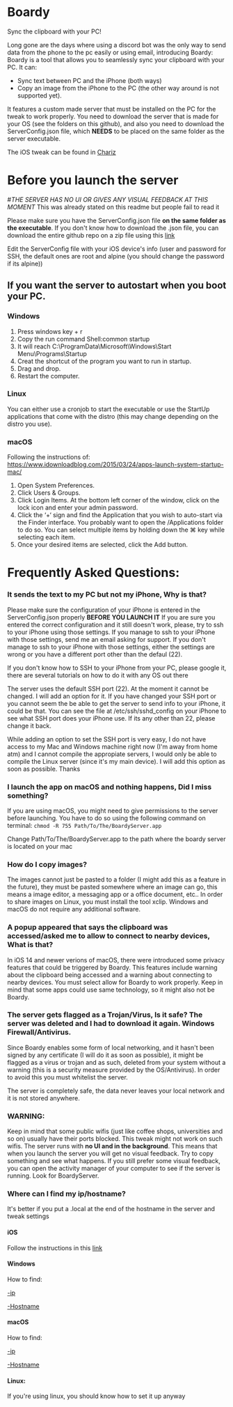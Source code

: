 # Boardy
Sync the clipboard with your PC!

Long gone are the days where using a discord bot was the only way to send data from the phone to the pc easily or using email, introducing Boardy:
Boardy is a tool that allows you to seamlessly sync your clipboard with your PC. It can:
- Sync text between PC and the iPhone (both ways)
- Copy an image from the iPhone to the PC (the other way around is not supported yet). 

It features a custom made server that must be installed on the PC for the tweak to work properly.
You need to download the server that is made for your OS (see the folders on this github), and also you need to download the ServerConfig.json file, which **NEEDS** to be placed on the same folder as the server executable.

The iOS tweak can be found in [Chariz](https://chariz.com/buy/boardy)

# Before you launch the server
#*THE SERVER HAS NO UI OR GIVES ANY VISUAL FEEDBACK AT THIS MOMENT* 
This was already stated on this readme but people fail to read it

Please make sure you have the ServerConfig.json file **on the same folder as the executable**. If you don't know how to download the .json file, you can download the entire github repo on a zip file using this [link](https://github.com/Greg0109/BoardyServer/archive/master.zip)

Edit the ServerConfig file with your iOS device's info (user and password for SSH, the default ones are root and alpine (you should change the password if its alpine))

## If you want the server to autostart when you boot your PC.
### Windows
1. Press windows key + r
2. Copy the run command Shell:common startup
3. It will reach C:\ProgramData\Microsoft\Windows\Start Menu\Programs\Startup
4. Creat the shortcut of the program you want to run in startup.
5. Drag and drop.
6. Restart the computer. 

### Linux
You can either use a cronjob to start the executable or use the StartUp applications that come with the distro (this may change depending on the distro you use).

### macOS

Following the instructions of: https://www.idownloadblog.com/2015/03/24/apps-launch-system-startup-mac/

1. Open System Preferences.
2. Click Users & Groups.
3. Click Login Items. At the bottom left corner of the window, click on the lock icon and enter your admin password.
4. Click the ‘+‘ sign and find the Application that you wish to auto-start via the Finder interface. You probably want to open the /Applications folder to do so. You can select multiple items by holding down the ⌘ key while selecting each item.
5. Once your desired items are selected, click the Add button.

# Frequently Asked Questions:

### It sends the text to my PC but not my iPhone, Why is that?
Please make sure the configuration of your iPhone is entered in the ServerConfig.json properly **BEFORE YOU LAUNCH IT** If you are sure you entered the correct configuration and it still doesn't work, please, try to ssh to your iPhone using those settings. If you manage to ssh to your iPhone with those settings, send me an email asking for support. If you don't manage to ssh to your iPhone with those settings, either the settings are wrong or you have a different port other than the defaul (22).

If you don't know how to SSH to your iPhone from your PC, please google it, there are several tutorials on how to do it with any OS out there

The server uses the default SSH port (22). At the moment it cannot be changed. I will add an option for it. If you have changed your SSH port or you cannot seem the be able to get the server to send info to your iPhone, it could be that. You can see the file at /etc/ssh/sshd_config on your iPhone to see what SSH port does your iPhone use. If its any other than 22, please change it back.

While adding an option to set the SSH port is very easy, I do not have access to my Mac and Windows machine right now (I'm away from home atm) and I cannot compile the appropiate servers, I would only be able to compile the Linux server (since it's my main device). I will add this option as soon as possible. Thanks 

### I launch the app on macOS and nothing happens, Did I miss something?
If you are using macOS, you might need to give permissions to the server before launching. 
You have to do so using the following command on terminal:
```chmod -R 755 Path/To/The/BoardyServer.app```

Change Path/To/The/BoardyServer.app to the path where the boardy server is located on your mac

### How do I copy images?
The images cannot just be pasted to a folder (I might add this as a feature in the future), they must be pasted somewhere where an image can go, this means a image editor, a messaging app or a office document, etc..
In order to share images on Linux, you must install the tool xclip.
Windows and macOS do not require any additional software.

### A popup appeared that says the clipboard was accessed/asked me to allow to connect to nearby devices, What is that?
In iOS 14 and newer verions of macOS, there were introduced some privacy features that could be triggered by Boardy. This features include warning about the clipboard being accessed and a warning about connecting to nearby devices. You must select allow for Boardy to work properly. Keep in mind that some apps could use same technology, so it might also not be Boardy.

### The server gets flagged as a Trojan/Virus, Is it safe? The server was deleted and I had to download it again. Windows Firewall/Antivirus. 
Since Boardy enables some form of local networking, and it hasn't been signed by any certificate (I will do it as soon as possible), it might be flagged as a virus or trojan and as such, deleted from your system without a warning (this is a security measure provided by the OS/Antivirus). In order to avoid this you must whitelist the server.

The server is completely safe, the data never leaves your local network and it is not stored anywhere. 

### WARNING:
 Keep in mind that some public wifis (just like coffee shops, universities and so on) usually have their ports blocked. This tweak might not work on such wifis.
 The server runs with **no UI and in the background**. This means that when you launch the server you will get no visual feedback. Try to copy something and see what happens. If you still prefer some visual feedback, you can open the activity manager of your computer to see if the server is running. Look for BoardyServer.

### Where can I find my ip/hostname?
It's better if you put a .local at the end of the hostname in the server and tweak settings

#### iOS
Follow the instructions in this [link](https://www.businessinsider.com/how-to-find-ip-address-on-ipad)

#### Windows
How to find:
  
[-ip](https://support.microsoft.com/en-us/windows/find-your-ip-address-f21a9bbc-c582-55cd-35e0-73431160a1b9)
  
[-Hostname](https://kb.iu.edu/d/avza#:~:text=From%20the%20Start%20menu%2C%20select,the%20machine%20without%20the%20domain.)

#### macOS
How to find:
  
[-ip](https://www.hellotech.com/guide/for/how-to-find-ip-address-on-mac)
  
[-Hostname](https://support.apple.com/guide/mac-help/find-your-computers-name-and-network-address-mchlp1177/mac#:~:text=Find%20your%20computer's%20local%20hostname&text=Bonjour%2Dcompatible%20services.-,On%20your%20Mac%2C%20choose%20Apple%20menu,System%20Preferences%2C%20then%20click%20Sharing.&text=Your%20computer's%20local%20hostname%20is,the%20top%20of%20Sharing%20preferences.)

#### Linux:
If you're using linux, you should know how to set it up anyway
